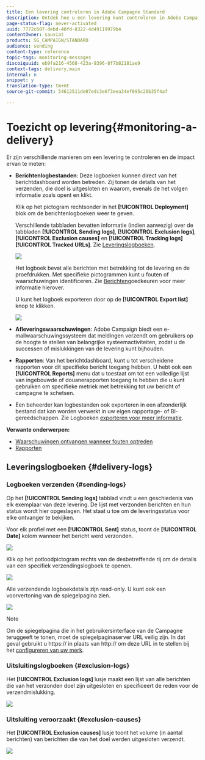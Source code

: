 ```yaml
---
title: Een levering controleren in Adobe Campagne Standard
description: Ontdek hoe u een levering kunt controleren in Adobe Campaign Standard.
page-status-flag: never-activated
uuid: 7772c607-debd-40fd-8322-4d49119979b4
contentOwner: sauviat
products: SG_CAMPAIGN/STANDARD
audience: sending
content-type: reference
topic-tags: monitoring-messages
discoiquuid: eb9fa216-4568-423a-9396-8f7b82181ae9
context-tags: delivery,main
internal: n
snippet: y
translation-type: tm+mt
source-git-commit: 54612511de07edc3e6f3eea34ef095c26b35f4af

---
```



# Toezicht op levering{#monitoring-a-delivery}

Er zijn verschillende manieren om een levering te controleren en de impact ervan te meten:

* **Berichtenlogbestanden**: Deze logboeken kunnen direct van het berichtdashboard worden betreden. Zij tonen de details van het verzenden, die doel is uitgesloten en waarom, evenals de het volgen informatie zoals opent en klikt.

   Klik op het pictogram rechtsonder in het **[!UICONTROL Deployment]** blok om de berichtenlogboeken weer te geven.

   Verschillende tabbladen bevatten informatie (indien aanwezig) over de tabbladen **[!UICONTROL Sending logs]**, **[!UICONTROL Exclusion logs]**, **[!UICONTROL Exclusion causes]** en **[!UICONTROL Tracking logs]** **[!UICONTROL Tracked URLs]**. Zie [Leveringslogboeken](#delivery-logs).

   ![](assets/sending_delivery1.png)

   Het logboek bevat alle berichten met betrekking tot de levering en de proefdrukken. Met specifieke pictogrammen kunt u fouten of waarschuwingen identificeren. Zie [Berichten](../../sending/using/previewing-messages.md)goedkeuren voor meer informatie hierover.

   U kunt het logboek exporteren door op de **[!UICONTROL Export list]** knop te klikken.

   ![](assets/sending_delivery2.png)

* **Afleveringswaarschuwingen**: Adobe Campaign biedt een e-mailwaarschuwingssysteem dat meldingen verzendt om gebruikers op de hoogte te stellen van belangrijke systeemactiviteiten, zodat u de successen of mislukkingen van de levering kunt bijhouden.
* **Rapporten**: Van het berichtdashboard, kunt u tot verscheidene rapporten voor dit specifieke bericht toegang hebben. U hebt ook een **[!UICONTROL Reports]** menu dat u toestaat om tot een volledige lijst van ingebouwde of douanerapporten toegang te hebben die u kunt gebruiken om specifieke metriek met betrekking tot uw bericht of campagne te schetsen.
* Een beheerder kan logbestanden ook exporteren in een afzonderlijk bestand dat kan worden verwerkt in uw eigen rapportage- of BI-gereedschappen. Zie Logboeken [exporteren voor meer informatie](../../automating/using/exporting-logs.md).

**Verwante onderwerpen:**

* [Waarschuwingen ontvangen wanneer fouten optreden](../../sending/using/receiving-alerts-when-failures-happen.md)
* [Rapporten](../../reporting/using/about-dynamic-reports.md)

## Leveringslogboeken {#delivery-logs}

### Logboeken verzenden {#sending-logs}

Op het **[!UICONTROL Sending logs]** tabblad vindt u een geschiedenis van elk exemplaar van deze levering. De lijst met verzonden berichten en hun status wordt hier opgeslagen. Het staat u toe om de leveringsstatus voor elke ontvanger te bekijken.

Voor elk profiel met een **[!UICONTROL Sent]** status, toont de **[!UICONTROL Date]** kolom wanneer het bericht werd verzonden.

![](assets/sending_delivery3.png)

Klik op het potloodpictogram rechts van de desbetreffende rij om de details van een specifiek verzendingslogboek te openen.

![](assets/sending_access-sending-log.png)

Alle verzendende logboekdetails zijn read-only. U kunt ook een voorvertoning van de spiegelpagina zien.

![](assets/sending_sending-log.png)

>[!NOTE]
>
>Om de spiegelpagina die in het gebruikersinterface van de Campagne teruggeeft te tonen, moet de spiegelpaginaserver URL veilig zijn. In dat geval gebruikt u https:// in plaats van http:// om deze URL in te stellen bij het [configureren van uw merk](../../administration/using/branding.md#configuring-and-using-brands).

### Uitsluitingslogboeken {#exclusion-logs}

Het **[!UICONTROL Exclusion logs]** lusje maakt een lijst van alle berichten die van het verzonden doel zijn uitgesloten en specificeert de reden voor de verzendmislukking.

![](assets/sending_delivery4.png)

### Uitsluiting veroorzaakt {#exclusion-causes}

Het **[!UICONTROL Exclusion causes]** lusje toont het volume (in aantal berichten) van berichten die van het doel werden uitgesloten verzendt.

![](assets/sending_delivery5.png)
